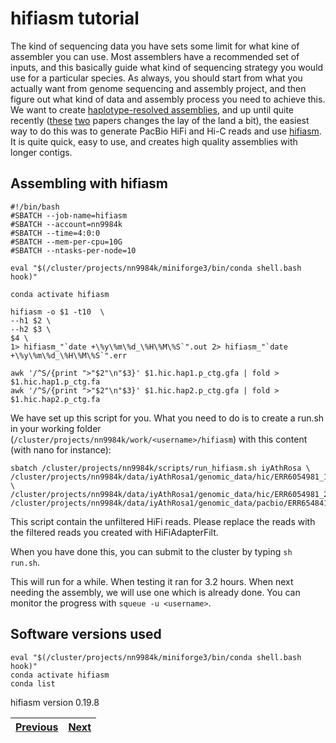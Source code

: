 # hifiasm tutorial

The kind of sequencing data you have sets some limit for what kine of assembler you can use. Most assemblers have a recommended set of inputs, and this basically guide what kind of sequencing strategy you would use for a particular species. As always, you should start from what you actually want from genome sequencing and assembly project, and then figure out what kind of data and assembly process you need to achieve this. We want to create [haplotype-resolved assemblies](https://lh3.github.io/2021/10/10/introducing-dual-assembly), and up until quite recently ([these](https://doi.org/10.1101/2023.02.21.529152) [two](https://www.biorxiv.org/content/10.1101/2024.03.15.585294v2) papers changes the lay of the land a bit), the easiest  way to do this was to generate PacBio HiFi and Hi-C reads and use [hifiasm](https://github.com/chhylp123/hifiasm). It is quite quick, easy to use, and creates high quality assemblies with longer contigs.

## Assembling with hifiasm

```
#!/bin/bash
#SBATCH --job-name=hifiasm
#SBATCH --account=nn9984k
#SBATCH --time=4:0:0
#SBATCH --mem-per-cpu=10G
#SBATCH --ntasks-per-node=10

eval "$(/cluster/projects/nn9984k/miniforge3/bin/conda shell.bash hook)" 

conda activate hifiasm

hifiasm -o $1 -t10  \
--h1 $2 \
--h2 $3 \
$4 \
1> hifiasm_"`date +\%y\%m\%d_\%H\%M\%S`".out 2> hifiasm_"`date +\%y\%m\%d_\%H\%M\%S`".err

awk '/^S/{print ">"$2"\n"$3}' $1.hic.hap1.p_ctg.gfa | fold > $1.hic.hap1.p_ctg.fa
awk '/^S/{print ">"$2"\n"$3}' $1.hic.hap2.p_ctg.gfa | fold > $1.hic.hap2.p_ctg.fa
```

We have set up this script for you. What you need to do is to create a run.sh in your working folder (`/cluster/projects/nn9984k/work/<username>/hifiasm`) with this content (with nano for instance): 
 
```
sbatch /cluster/projects/nn9984k/scripts/run_hifiasm.sh iyAthRosa \
/cluster/projects/nn9984k/data/iyAthRosa1/genomic_data/hic/ERR6054981_1_50x.fastq.gz \
/cluster/projects/nn9984k/data/iyAthRosa1/genomic_data/hic/ERR6054981_2_50x.fastq.gz \
/cluster/projects/nn9984k/data/iyAthRosa1/genomic_data/pacbio/ERR6548410_22x.fastq.gz
```
This script contain the unfiltered HiFi reads. Please replace the reads with the filtered reads you created with HiFiAdapterFilt.

When you have done this, you can submit to the cluster by typing `sh run.sh`.
 
This will run for a while. When testing it ran for 3.2 hours. When next needing the assembly, we will use one which is already done. You can monitor the progress with `squeue -u <username>`.

## Software versions used
```
eval "$(/cluster/projects/nn9984k/miniforge3/bin/conda shell.bash hook)" 
conda activate hifiasm
conda list
```
hifiasm version 0.19.8


|[Previous](https://github.com/ebp-nor/workshop-2024/blob/main/day1_genome_assembly/03_HiFiAdapterFilt.md)|[Next](https://github.com/ebp-nor/workshop-2024/blob/main/day1_genome_assembly/05_YaHS.md)|
|---|---|
